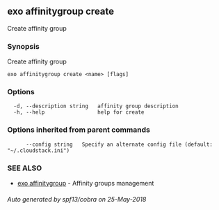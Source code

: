 ## exo affinitygroup create

Create affinity group

### Synopsis

Create affinity group

```
exo affinitygroup create <name> [flags]
```

### Options

```
  -d, --description string   affinity group description
  -h, --help                 help for create
```

### Options inherited from parent commands

```
      --config string   Specify an alternate config file (default: "~/.cloudstack.ini")
```

### SEE ALSO

* [exo affinitygroup](exo_affinitygroup.md)	 - Affinity groups management

###### Auto generated by spf13/cobra on 25-May-2018
